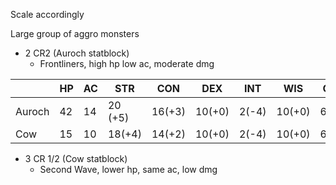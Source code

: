 Scale accordingly

Large group of aggro monsters
- 2 CR2 (Auroch statblock)
	- Frontliners, high hp low ac, moderate dmg


|        | HP  | AC  | STR     | CON    | DEX    | INT   | WIS    | CHA   |
| ------ | --- | --- | ------- | ------ | ------ | ----- | ------ | ----- |
| Auroch | 42  | 14  | 20 (+5) | 16(+3) | 10(+0) | 2(-4) | 10(+0) | 6(-2) |
| Cow    | 15  | 10  | 18(+4)  | 14(+2) | 10(+0) | 2(-4) | 10(+0) | 6(-2) |



-  3 CR 1/2 (Cow statblock)
	- Second Wave, lower hp, same ac, low dmg